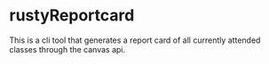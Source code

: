 # rustyReportcard
This is a cli tool that generates a report card of all currently attended classes through the canvas api.
